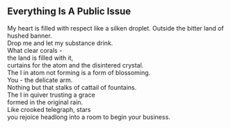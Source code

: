 Everything Is A Public Issue
----------------------------
My heart is filled with respect like a silken droplet. Outside the bitter land of hushed banner.  
Drop me and let my substance drink.  
What clear corals -  
the land is filled with it,  
curtains for the atom and the disintered crystal.  
The I in atom not forming is a form of blossoming.  
You - the delicate arm.  
Nothing but that stalks of cattail of fountains.  
The I in quiver trusting a grace  
formed in the original rain.  
Like crooked telegraph, stars  
you rejoice headlong into a room to begin your business.  
